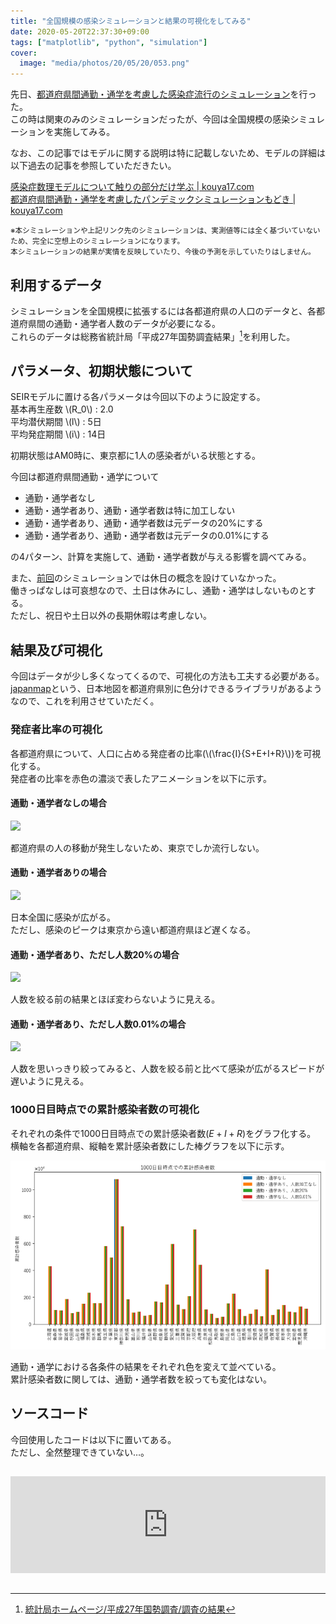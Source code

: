 ```yaml
---
title: "全国規模の感染シミュレーションと結果の可視化をしてみる"
date: 2020-05-20T22:37:30+09:00
tags: ["matplotlib", "python", "simulation"]
cover:
  image: "media/photos/20/05/20/053.png"
---
```


先日、[都道府県間通勤・通学を考慮した感染症流行のシミュレーション](https://kouya17.com/posts/25/)を行った。  
この時は関東のみのシミュレーションだったが、今回は全国規模の感染シミュレーションを実施してみる。

なお、この記事ではモデルに関する説明は特に記載しないため、モデルの詳細は以下過去の記事を参照していただきたい。

[感染症数理モデルについて触りの部分だけ学ぶ \| kouya17\.com](https://kouya17.com/posts/24/)  
[都道府県間通勤・通学を考慮したパンデミックシミュレーションもどき \| kouya17\.com](https://kouya17.com/posts/25/)

<small>※本シミュレーションや上記リンク先のシミュレーションは、実測値等には全く基づいていないため、完全に空想上のシミュレーションになります。  
本シミュレーションの結果が実情を反映していたり、今後の予測を示していたりはしません。</small>

## 利用するデータ

シミュレーションを全国規模に拡張するには各都道府県の人口のデータと、各都道府県間の通勤・通学者人数のデータが必要になる。  
これらのデータは総務省統計局「平成27年国勢調査結果」[^1]を利用した。

## パラメータ、初期状態について

SEIRモデルに置ける各パラメータは今回以下のように設定する。  
基本再生産数 \\(R_0\\) : 2.0  
平均潜伏期間 \\(l\\) : 5日  
平均発症期間 \\(i\\) : 14日

初期状態はAM0時に、東京都に1人の感染者がいる状態とする。

今回は都道府県間通勤・通学について

- 通勤・通学者なし
- 通勤・通学者あり、通勤・通学者数は特に加工しない
- 通勤・通学者あり、通勤・通学者数は元データの20%にする
- 通勤・通学者あり、通勤・通学者数は元データの0.01%にする

の4パターン、計算を実施して、通勤・通学者数が与える影響を調べてみる。

また、[前回](https://kouya17.com/posts/25/)のシミュレーションでは休日の概念を設けていなかった。  
働きっぱなしは可哀想なので、土日は休みにし、通勤・通学はしないものとする。  
ただし、祝日や土日以外の長期休暇は考慮しない。

## 結果及び可視化

今回はデータが少し多くなってくるので、可視化の方法も工夫する必要がある。  
[japanmap](https://pypi.org/project/japanmap/)という、日本地図を都道府県別に色分けできるライブラリがあるようなので、これを利用させていただく。

### 発症者比率の可視化

各都道府県について、人口に占める発症者の比率(\\(\frac{I}{S+E+I+R}\\))を可視化する。  
発症者の比率を赤色の濃淡で表したアニメーションを以下に示す。

#### 通勤・通学者なしの場合

![](/media/gif/20200520/commute00.gif)

都道府県の人の移動が発生しないため、東京でしか流行しない。

#### 通勤・通学者ありの場合

![](/media/gif/20200520/commute10.gif)

日本全国に感染が広がる。  
ただし、感染のピークは東京から遠い都道府県ほど遅くなる。

#### 通勤・通学者あり、ただし人数20%の場合

![](/media/gif/20200520/commute02.gif)

人数を絞る前の結果とほぼ変わらないように見える。

#### 通勤・通学者あり、ただし人数0.01%の場合

![](/media/gif/20200520/commute00001.gif)

人数を思いっきり絞ってみると、人数を絞る前と比べて感染が広がるスピードが遅いように見える。

### 1000日目時点での累計感染者数の可視化

それぞれの条件で1000日目時点での累計感染者数($E+I+R$)をグラフ化する。  
横軸を各都道府県、縦軸を累計感染者数にした棒グラフを以下に示す。

![](/media/markdownx/942fc5b3-49c3-4e59-a76f-25b4a9063119.png)

通勤・通学における各条件の結果をそれぞれ色を変えて並べている。  
累計感染者数に関しては、通勤・通学者数を絞っても変化はない。

## ソースコード

今回使用したコードは以下に置いてある。  
ただし、全然整理できていない…。

<iframe class="hatenablogcard" style="width:100%;height:155px;margin:15px 0;max-width:680px;" title="kouya17/seir_commute_model: SEIRモデルに対し、通勤・通学の影響を考慮したシミュレーションモデル" src="https://hatenablog-parts.com/embed?url=https://github.com/kouya17/seir_commute_model" frameborder="0" scrolling="no"></iframe>

[^1]: [統計局ホームページ/平成27年国勢調査/調査の結果](https://www.stat.go.jp/data/kokusei/2015/kekka.html)